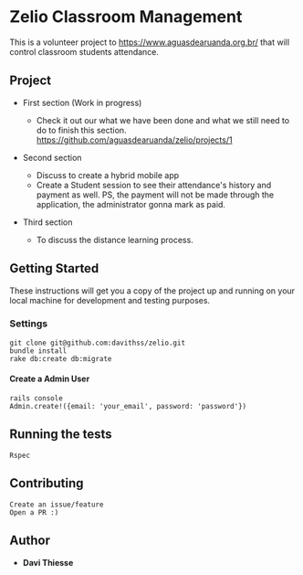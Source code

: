 # Zelio Classroom Management

This is a volunteer project to https://www.aguasdearuanda.org.br/ that will control classroom students attendance.

## Project

* First section (Work in progress)
  - Check it out our what we have been done and what we still need to do to finish this section. https://github.com/aguasdearuanda/zelio/projects/1
  
* Second section
  - Discuss to create a hybrid mobile app
  - Create a Student session to see their attendance's history and payment as well.
  PS, the payment will not be made through the application, the administrator gonna mark as paid.

* Third section
  - To discuss the distance learning process.

## Getting Started

These instructions will get you a copy of the project up and running on your local machine for development and testing purposes.

### Settings

```
git clone git@github.com:davithss/zelio.git
bundle install
rake db:create db:migrate
```
#### Create a Admin User
```
rails console
Admin.create!({email: 'your_email', password: 'password'})
```

## Running the tests

```
Rspec
```

## Contributing
```
Create an issue/feature
Open a PR :)
```

## Author

* **Davi Thiesse**
